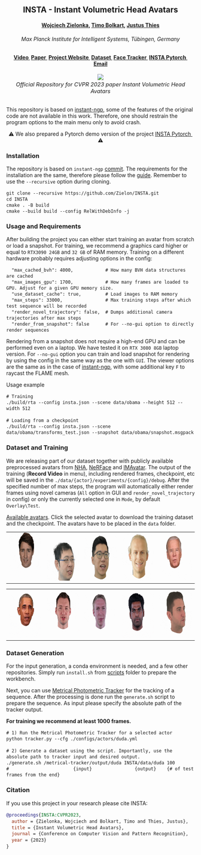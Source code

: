 <h2 align="center"><b>INSTA - Instant Volumetric Head Avatars</b></h2>

<h4 align="center"><b><a href="https://zielon.github.io/" target="_blank">Wojciech Zielonka</a>, <a href="https://sites.google.com/site/bolkartt/" target="_blank">Timo Bolkart</a>, <a href="https://justusthies.github.io/" target="_blank">Justus Thies</a></b></h4>

<h6 align="center"><i>Max Planck Institute for Intelligent Systems, Tübingen, Germany</i></h6>

<h4 align="center">
<a href="https://youtu.be/HOgaeWTih7Q" target="_blank">Video&nbsp</a>
<a href="https://arxiv.org/pdf/2211.12499v2.pdf" target="_blank">Paper&nbsp</a>
<a href="https://zielon.github.io/insta/" target="_blank">Project Website&nbsp</a>
<a href="https://keeper.mpdl.mpg.de/d/5ea4d2c300e9444a8b0b/" target="_blank"><b>Dataset&nbsp</b></a>
<a href="https://github.com/Zielon/metrical-tracker" target="_blank">Face Tracker&nbsp</a>
<a href="https://github.com/Zielon/INSTA-pytorch" target="_blank">INSTA Pytorch&nbsp</a>
<a href="mailto:&#105;&#110;&#115;&#116;&#97;&#64;&#116;&#117;&#101;&#46;&#109;&#112;&#103;&#46;&#100;&#101;">Email</a>
</h4>

<div align="center"> 
<img src="documents/faces.gif">
<br>
<i style="font-size: 1.05em;">Official Repository for CVPR 2023 paper Instant Volumetric Head Avatars</i>
</div>
<br>

This repository is based on [instant-ngp](https://github.com/NVlabs/instant-ngp), some of the features of the original code are not available in this work. Therefore, one should restrain the program options to the main menu only to avoid crash.

<div align="center"> 
&#x26A0 We also prepared a Pytorch demo version of the project <a href="https://github.com/Zielon/INSTA-pytorch" target="_blank">INSTA Pytorch&nbsp</a> &#x26A0
</div>

### Installation

The repository is based on `instant-ngp` [commit](https://github.com/NVlabs/instant-ngp/tree/e7631da9fca9d0f3467f826fccd7a5849b3f6309). The requirements for the installation are the same, therefore please follow the [guide](https://github.com/NVlabs/instant-ngp#building-instant-ngp-windows--linux).
Remember to use the `--recursive` option during cloning.

```shell
git clone --recursive https://github.com/Zielon/INSTA.git
cd INSTA
cmake . -B build
cmake --build build --config RelWithDebInfo -j
```

### Usage and Requirements

After building the project you can either start training an avatar from scratch or load a snapshot. For training, we recommend a graphics card higher or equal to `RTX3090 24GB` and `32 GB` of RAM memory. Training on a different hardware probably requires adjusting options in the config:
```shell
  "max_cached_bvh": 4000,            # How many BVH data structures are cached
  "max_images_gpu": 1700,            # How many frames are loaded to GPU. Adjust for a given GPU memory size.
  "use_dataset_cache": true,         # Load images to RAM memory
  "max_steps": 33000,                # Max training steps after which test sequence will be recorded
  "render_novel_trajectory": false,  # Dumps additional camera trajectories after max steps
  "render_from_snapshot": false      # For --no-gui option to directly render sequences
```
Rendering from a snapshot does not require a high-end GPU and can be performed even on a laptop. We have tested it on `RTX 3080 8GB` laptop version. For `--no-gui` option you can train and load snapshot for rendering by using the config in the same way as the one with `GUI`.
The viewer options are the same as in the case of [instant-ngp](https://github.com/NVlabs/instant-ngp#keyboard-shortcuts-and-recommended-controls), with some additional key `F` to raycast the FLAME mesh.

Usage example

```shell
# Training
./build/rta --config insta.json --scene data/obama --height 512 --width 512

# Loading from a checkpoint
./build/rta --config insta.json --scene data/obama/transforms_test.json --snapshot data/obama/snapshot.msgpack
```

### Dataset and Training

We are releasing part of our dataset together with publicly available preprocessed avatars from [NHA](https://github.com/philgras/neural-head-avatars), [NeRFace](https://github.com/gafniguy/4D-Facial-Avatars) and [IMAvatar](https://github.com/zhengyuf/IMavatar).
The output of the training (**Record Video** in menu), including rendered frames, checkpoint, etc will be saved in the `./data/{actor}/experiments/{config}/debug`.
After the specified number of max steps, the program will automatically either render frames using novel cameras (`All` option in GUI and `render_novel_trajectory` in config) or only the currently selected one in `Mode`, by default `Overlay\Test`.

[Available avatars](https://keeper.mpdl.mpg.de/d/5ea4d2c300e9444a8b0b/). Click the selected avatar to download the training dataset and the checkpoint. The avatars have to be placed in the `data` folder.
<div align="center" dis>
    <table class="images" width="100%"  style="border:0px solid white; width:100%;">
        <tr style="border: 0px;">
            <td style="border: 0px;"><a href="https://keeper.mpdl.mpg.de/f/53e9988994914c93bb51/?dl=1"><img src="documents/gifs/justin.gif" height="128" width="128"></a></td>
            <td style="border: 0px;"><a href="https://keeper.mpdl.mpg.de/f/1a58d09b3b7442988c3e/?dl=1"><img src="documents/gifs/nf_03.gif" height="128" width="128"></a></td>
            <td style="border: 0px;"><a href="https://keeper.mpdl.mpg.de/f/c3632aaba19542d49f1d/?dl=1"><img src="documents/gifs/nf_01.gif" height="128" width="128"></a></td>
            <td style="border: 0px;"><a href="https://keeper.mpdl.mpg.de/f/f273e0d5c6c14d8892a0/?dl=1"><img src="documents/gifs/marcel.gif" height="128" width="128"></a></td>
            <td style="border: 0px;"><a href="https://keeper.mpdl.mpg.de/f/9acb4822310c4d5aa555/?dl=1"><img src="documents/gifs/biden.gif" height="128" width="128"></a></td>
        </tr>
    </table>
    <table class="images" width="100%"  style="border:0px solid white; width:100%;">
        <tr style="border: 0px;">
            <td style="border: 0px;"><a href="https://keeper.mpdl.mpg.de/f/f1545b9e7ea74f9e802b/?dl=1"><img src="documents/gifs/obama.gif" height="128" width="128"></a></td>
            <td style="border: 0px;"><a href="https://keeper.mpdl.mpg.de/f/ba379b9a5c384722939c/?dl=1"><img src="documents/gifs/wojtek_1.gif" height="128" width="128"></a></td>
            <td style="border: 0px;"><a href="https://keeper.mpdl.mpg.de/f/0f81a65cbdee4e01bfae/?dl=1"><img src="documents/gifs/malte_1.gif" height="128" width="128"></a></td>
            <td style="border: 0px;"><a href="https://keeper.mpdl.mpg.de/f/ae5a0b3ae4c84c25944c/?dl=1"><img src="documents/gifs/bala.gif" height="128" width="128"></a></td>
            <td style="border: 0px;"><a href="https://keeper.mpdl.mpg.de/f/ece2fc07bbee424f80c6/?dl=1"><img src="documents/gifs/person_0004.gif" height="128" width="128"></a></td>
        </tr>
    </table>
</div>

### Dataset Generation

For the input generation, a conda environment is needed, and a few other repositories. Simply run `install.sh` from [scripts](https://github.com/Zielon/INSTA/tree/master/scripts) folder to prepare the workbench.

Next, you can use [Metrical Photometric Tracker](https://github.com/Zielon/metrical-tracker) for the tracking of a sequence. After the processing is done run the `generate.sh` script to prepare the sequence. As input please specify the absolute path of the tracker output.

**For training we recommend at least 1000 frames.**

```shell
# 1) Run the Metrical Photometric Tracker for a selected actor
python tracker.py --cfg ./configs/actors/duda.yml

# 2) Generate a dataset using the script. Importantly, use the absolute path to tracker input and desired output.
./generate.sh /metrical-tracker/output/duda INSTA/data/duda 100
#                        {input}                {output}    {# of test frames from the end}
```

### Citation

If you use this project in your research please cite INSTA:

```bibtex
@proceedings{INSTA:CVPR2023,
  author = {Zielonka, Wojciech and Bolkart, Timo and Thies, Justus},
  title = {Instant Volumetric Head Avatars},
  journal = {Conference on Computer Vision and Pattern Recognition},
  year = {2023}
}
```
